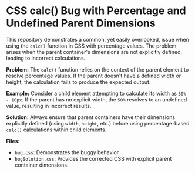 # CSS calc() Bug with Percentage and Undefined Parent Dimensions

This repository demonstrates a common, yet easily overlooked, issue when using the `calc()` function in CSS with percentage values. The problem arises when the parent container's dimensions are not explicitly defined, leading to incorrect calculations.

**Problem:** The `calc()` function relies on the context of the parent element to resolve percentage values. If the parent doesn't have a defined width or height, the calculation fails to produce the expected output.

**Example:**
Consider a child element attempting to calculate its width as `50% - 10px`. If the parent has no explicit width, the `50%` resolves to an undefined value, resulting in incorrect results. 

**Solution:** Always ensure that parent containers have their dimensions explicitly defined (using `width`, `height`, etc.) before using percentage-based `calc()` calculations within child elements. 

**Files:**
- `bug.css`: Demonstrates the buggy behavior
- `bugSolution.css`: Provides the corrected CSS with explicit parent container dimensions. 